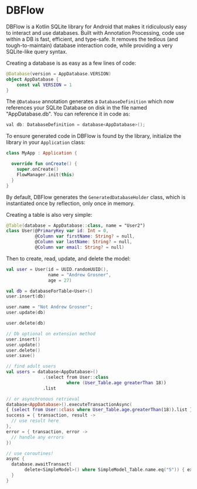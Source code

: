 # DBFlow

DBFlow is a Kotlin SQLite library for Android that makes it ridiculously easy to interact and use databases. Built with Annotation Processing, code use within a DB is fast, efficient, and type-safe. It removes the tedious \(and tough-to-maintain\) database interaction code, while providing a very SQLite-like query syntax.

Creating a database is as easy as a few lines of code:

```kotlin
@Database(version = AppDatabase.VERSION)
object AppDatabase {
    const val VERSION = 1
}
```

The `@Database` annotation generates a `DatabaseDefinition` which now references your SQLite Database on disk in the file named "AppDatabase.db". You can reference it in code as:

```java
val db: DatabaseDefinition = database<AppDatabase>();
```

To ensure generated code in DBFlow is found by the library, initialize the library in your `Application` class:

```kotlin
class MyApp : Application {

  override fun onCreate() {
    super.onCreate()
    FlowManager.init(this)
  }
}
```

By default, DBFlow generates the `GeneratedDatabaseHolder` class, which is instantiated once by reflection, only once in memory.

Creating a table is also very simple:

```kotlin
@Table(database = AppDatabase::class, name = "User2")
class User(@PrimaryKey var id: Int = 0,
           @Column var firstName: String? = null,
           @Column var lastName: String? = null,
           @Column var email: String? = null)
```

Then to create, read, update, and delete the model:

```kotlin
val user = User(id = UUID.randomUUID(),
                name = "Andrew Grosner",
                age = 27)

val db = databaseForTable<User>()
user.insert(db)

user.name = "Not Andrew Grosner";
user.update(db)

user.delete(db)

// Db optional on extension method
user.insert()
user.update()
user.delete()
user.save()

// find adult users
val users = database<AppDatabase>()
              .(select from User::class
                       where (User_Table.age greaterThan 18))
              .list

// or asynchronous retrieval
database<AppDatabase>().executeTransactionAsync(
{ (select from User::class where User_Table.age.greaterThan(18)).list },
success = { transaction, result ->
  // use result here
},
error = { transaction, error ->
  // handle any errors
})

// use coroutines!
async {
  database.awaitTransact(
       delete<SimpleModel>() where SimpleModel_Table.name.eq("5")) { executeUpdateDelete(database)
  }
}
```
